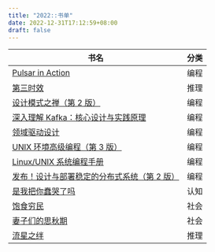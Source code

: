 ```yaml
---
title: "2022::书单"
date: 2022-12-31T17:12:59+08:00
draft: false
---
```


| 书名                                                                                     | 分类 |
| ---------------------------------------------------------------------------------------- | ---- |
| [Pulsar in Action](https://book.douban.com/subject/34615687/)                            | 编程 |
| [第三时效](https://book.douban.com/subject/21324173/)                                    | 推理 |
| [设计模式之禅（第 2 版）](https://book.douban.com/subject/25843319/)                     | 编程 |
| [深入理解 Kafka：核心设计与实践原理](https://book.douban.com/subject/30437872/)          | 编程 |
| [领域驱动设计](https://book.douban.com/subject/26819666/)                                | 编程 |
| [UNIX 环境高级编程（第 3 版）](https://book.douban.com/subject/25900403)                 | 编程 |
| [Linux/UNIX 系统编程手册](https://book.douban.com/subject/25809330/)                     | 编程 |
| [发布！设计与部署稳定的分布式系统（第 2 版）](https://book.douban.com/subject/34960995/) | 编程 |
| [是我把你蠢哭了吗](https://book.douban.com/subject/35198304/)                            | 认知 |
| [饱食穷民](https://book.douban.com/subject/34895571/)                                    | 社会 |
| [妻子们的思秋期](https://book.douban.com/subject/34894713/)                              | 社会 |
| [流星之绊](https://book.douban.com/subject/26774897/)                             |推理|
